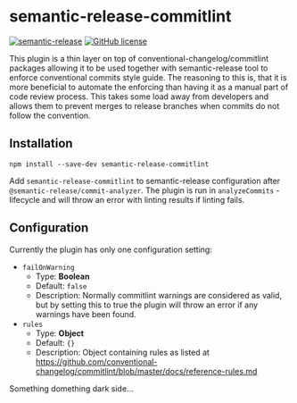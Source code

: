 # semantic-release-commitlint

[![semantic-release](https://img.shields.io/badge/%20%20%F0%9F%93%A6%F0%9F%9A%80-semantic--release-e10079.svg)](https://github.com/semantic-release/semantic-release)
[![GitHub license](https://img.shields.io/github/license/XC-/semantic-release-commitlint)](https://github.com/XC-/semantic-release-commitlint/blob/main/LICENSE)

This plugin is a thin layer on top of conventional-changelog/commitlint packages allowing it to be
used together with semantic-release tool to enforce conventional commits style guide. The reasoning 
to this is, that it is more beneficial to automate the enforcing than having it as a manual part of
code review process. This takes some load away from developers and allows them to prevent merges to
release branches when commits do not follow the convention.

## Installation

`npm install --save-dev semantic-release-commitlint`

Add `semantic-release-commitlint` to semantic-release configuration after `@semantic-release/commit-analyzer`.
The plugin is run in `analyzeCommits` -lifecycle and will throw an error with linting results if linting fails.


## Configuration

Currently the plugin has only one configuration setting:

* `failOnWarning`
    * Type: **Boolean**
    * Default: `false`
    * Description: Normally commitlint warnings are considered as valid, but by setting this to true
      the plugin will throw an error if any warnings have been found.
* `rules`
    * Type: **Object**
    * Default: `{}`
    * Description: Object containing rules as listed at https://github.com/conventional-changelog/commitlint/blob/master/docs/reference-rules.md



Something domething dark side...
